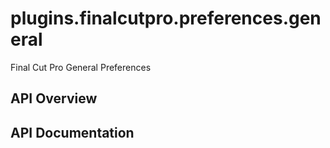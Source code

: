# plugins.finalcutpro.preferences.general

Final Cut Pro General Preferences

## API Overview

## API Documentation

